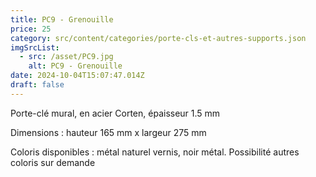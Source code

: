 ```yaml
---
title: PC9 - Grenouille
price: 25
category: src/content/categories/porte-cls-et-autres-supports.json
imgSrcList:
  - src: /asset/PC9.jpg
    alt: PC9 - Grenouille
date: 2024-10-04T15:07:47.014Z
draft: false
---
```


Porte-clé mural, en acier Corten, épaisseur 1.5 mm

Dimensions : hauteur 165 mm x largeur 275 mm

Coloris disponibles : métal naturel vernis, noir métal. Possibilité autres coloris sur demande
